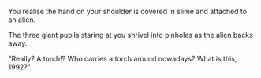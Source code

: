 You realise the hand on your shoulder is covered in slime and attached to an alien.

The three giant pupils staring at you shrivel into pinholes as the alien backs away.

"Really? A torch!? Who carries a torch around nowadays? What is this, 1992?"